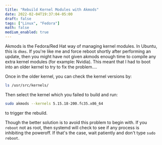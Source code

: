 ```yaml
---
title: "Rebuild Kernel Modules with Akmods"
date: 2022-02-04T19:37:04-05:00
draft: false
tags: ["Linux", "Fedora"]
math: false
medium_enabled: true
---
```


Akmods is the Fedora/Red Hat way of managing kernel modules. In Ubuntu, this is `dkms`. If you're like me and force reboot shortly after performing an update, then you might have not given akmods enough time to compile any extra kernel modules (for example: Nvidia). This meant that I had to boot into an older kernel to try to fix the problem....

Once in the older kernel, you can check the kernel versions by:

```bash
ls /usr/src/kernels/
```

Then select the kernel which you failed to build and run:

```bash
sudo akmods --kernels 5.15.18-200.fc35.x86_64
```

to trigger the rebuild.

Though the better solution is to avoid this problem to begin with.
If you `reboot` not as root, then systemd will check to see if
any process is inhibiting the poweroff. If that's the case,
wait patiently and don't type `sudo reboot`.
